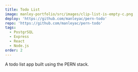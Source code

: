 ```yaml
---
title: Todo List
image: manley-portfolio/src/images/clip-list-is-empty-c.png
deploy: 'https://github.com/manleyac/pern-todo'
repo: 'https://github.com/manleyac/pern-todo'
tags:
  - PostgrSQL
  - Express
  - React
  - Node.js
order: 2
---
```


A todo list app built using the PERN stack.
